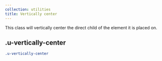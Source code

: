 ```yaml
---
collection: utilities
title: Vertically center
---
```


This class will vertically center the direct child of the element it is placed on.

## .u-vertically-center

```css
.u-vertically-center
```
